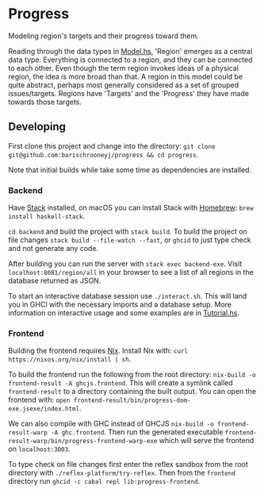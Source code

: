 # Progress

Modeling region's targets and their progress toward them.

Reading through the data types in [Model.hs](src/Model.hs), 'Region' emerges as
a central data type. Everything is connected to a region, and they can be
connected to each other. Even though the term region invokes ideas of a physical
region, the idea is more broad than that. A region in this model could be quite
abstract, perhaps most generally considered as a set of grouped issues/targets.
Regions have 'Targets' and the 'Progress' they have made towards those targets.

## Developing

First clone this project and change into the directory: `git clone
git@github.com:barischrooneyj/progress && cd progress`.

Note that initial builds while take some time as dependencies are installed.

### Backend

Have [Stack](https://docs.haskellstack.org/en/stable/README/#how-to-install)
installed, on macOS you can install Stack with [Homebrew](https://brew.sh/):
`brew install haskell-stack`.

`cd backend` and build the project with `stack build`. To build the project on
file changes `stack build --file-watch --fast`, or `ghcid` to just type check
and not generate any code.

After building you can run the server with `stack exec backend-exe`. Visit
`localhost:8081/region/all` in your browser to see a list of all regions in the
database returned as JSON.

To start an interactive database session use `./interact.sh`. This will land
you in GHCI with the necessary imports and a database setup. More information on
interactive usage and some examples are in [Tutorial.hs](src/Tutorial.hs).

### Frontend

Building the frontend requires [Nix](https://nixos.org/nix/). Install Nix with:
`curl https://nixos.org/nix/install | sh`.

To build the frontend run the following from the root directory: `nix-build -o
frontend-result -A ghcjs.frontend`. This will create a symlink called
`frontend-result` to a directory containing the built output. You can open the
frontend with: `open frontend-result/bin/progress-dom-exe.jsexe/index.html`.

We can also compile with GHC instead of GHCJS `nix-build -o frontend-result-warp
-A ghc.frontend`. Then run the generated executable
`frontend-result-warp/bin/progress-frontend-warp-exe` which will serve the
frontend on `localhost:3003`.

To type check on file changes first enter the reflex sandbox from the root
directory with `./reflex-platform/try-reflex`. Then from the `frontend`
directory run `ghcid -c cabal repl lib:progress-frontend`.
